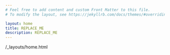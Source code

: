```yaml
---
# Feel free to add content and custom Front Matter to this file.
# To modify the layout, see https://jekyllrb.com/docs/themes/#overriding-theme-defaults

layout: home
title: REPLACE_ME
description: REPLACE_ME
---
```


<p>/_layouts/home.html</p>
